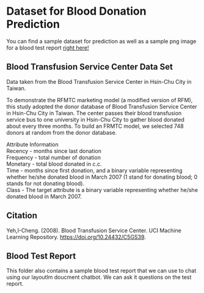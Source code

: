 # Dataset for Blood Donation Prediction

You can find a sample dataset for prediction as well as a sample png image for a blood test report [right here!](https://drive.google.com/drive/folders/1AOuk44G4SmzZtGJLhwb6Xhq39Y9sryfB?usp=drive_link)

## Blood Transfusion Service Center Data Set  
Data taken from the Blood Transfusion Service Center in Hsin-Chu City in Taiwan.

To demonstrate the RFMTC marketing model (a modified version of RFM), this study adopted the donor database of Blood Transfusion Service Center in Hsin-Chu City in Taiwan. The center passes their blood transfusion service bus to one university in Hsin-Chu City to gather blood donated about every three months. To build an FRMTC model, we selected 748 donors at random from the donor database.  

Attribute Information  
Recency - months since last donation  
Frequency - total number of donation  
Monetary - total blood donated in c.c.  
Time - months since first donation, and a binary variable representing whether he/she donated blood in March 2007 (1 stand for donating blood; 0 stands for not donating blood).  
Class - The target attribute is a binary variable representing whether he/she donated blood in March 2007.

## Citation

Yeh,I-Cheng. (2008). Blood Transfusion Service Center. UCI Machine Learning Repository. https://doi.org/10.24432/C5GS39.

## Blood Test Report
This folder also contains a sample blood test report that we can use to chat using our layoutlm doucment chatbot. We can ask it questions on the test report.